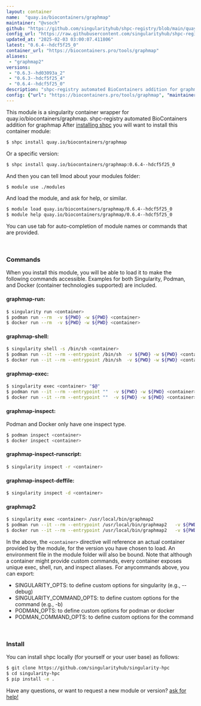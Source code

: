 ```yaml
---
layout: container
name:  "quay.io/biocontainers/graphmap"
maintainer: "@vsoch"
github: "https://github.com/singularityhub/shpc-registry/blob/main/quay.io/biocontainers/graphmap/container.yaml"
config_url: "https://raw.githubusercontent.com/singularityhub/shpc-registry/main/quay.io/biocontainers/graphmap/container.yaml"
updated_at: "2025-02-03 03:00:07.411806"
latest: "0.6.4--hdcf5f25_0"
container_url: "https://biocontainers.pro/tools/graphmap"
aliases:
 - "graphmap2"
versions:
 - "0.6.3--hd03093a_2"
 - "0.6.3--hdcf5f25_4"
 - "0.6.4--hdcf5f25_0"
description: "shpc-registry automated BioContainers addition for graphmap"
config: {"url": "https://biocontainers.pro/tools/graphmap", "maintainer": "@vsoch", "description": "shpc-registry automated BioContainers addition for graphmap", "latest": {"0.6.4--hdcf5f25_0": "sha256:1ea32fa23deeb571cda4d28bc8e0f0e2a77352dff4b2efed60c13857273ef0d0"}, "tags": {"0.6.3--hd03093a_2": "sha256:bd4913f93a27e40bb2fca04497eb34518f68363d5e3863bce8674630dd179f0f", "0.6.3--hdcf5f25_4": "sha256:41b45104db696870699dc91ab22630a5337bf63f202af2ae646f98621f0c5729", "0.6.4--hdcf5f25_0": "sha256:1ea32fa23deeb571cda4d28bc8e0f0e2a77352dff4b2efed60c13857273ef0d0"}, "docker": "quay.io/biocontainers/graphmap", "aliases": {"graphmap2": "/usr/local/bin/graphmap2"}}
---
```


This module is a singularity container wrapper for quay.io/biocontainers/graphmap.
shpc-registry automated BioContainers addition for graphmap
After [installing shpc](#install) you will want to install this container module:


```bash
$ shpc install quay.io/biocontainers/graphmap
```

Or a specific version:

```bash
$ shpc install quay.io/biocontainers/graphmap:0.6.4--hdcf5f25_0
```

And then you can tell lmod about your modules folder:

```bash
$ module use ./modules
```

And load the module, and ask for help, or similar.

```bash
$ module load quay.io/biocontainers/graphmap/0.6.4--hdcf5f25_0
$ module help quay.io/biocontainers/graphmap/0.6.4--hdcf5f25_0
```

You can use tab for auto-completion of module names or commands that are provided.

<br>

### Commands

When you install this module, you will be able to load it to make the following commands accessible.
Examples for both Singularity, Podman, and Docker (container technologies supported) are included.

#### graphmap-run:

```bash
$ singularity run <container>
$ podman run --rm  -v ${PWD} -w ${PWD} <container>
$ docker run --rm  -v ${PWD} -w ${PWD} <container>
```

#### graphmap-shell:

```bash
$ singularity shell -s /bin/sh <container>
$ podman run --it --rm --entrypoint /bin/sh  -v ${PWD} -w ${PWD} <container>
$ docker run --it --rm --entrypoint /bin/sh  -v ${PWD} -w ${PWD} <container>
```

#### graphmap-exec:

```bash
$ singularity exec <container> "$@"
$ podman run --it --rm --entrypoint ""  -v ${PWD} -w ${PWD} <container> "$@"
$ docker run --it --rm --entrypoint ""  -v ${PWD} -w ${PWD} <container> "$@"
```

#### graphmap-inspect:

Podman and Docker only have one inspect type.

```bash
$ podman inspect <container>
$ docker inspect <container>
```

#### graphmap-inspect-runscript:

```bash
$ singularity inspect -r <container>
```

#### graphmap-inspect-deffile:

```bash
$ singularity inspect -d <container>
```


#### graphmap2

```bash
$ singularity exec <container> /usr/local/bin/graphmap2
$ podman run --it --rm --entrypoint /usr/local/bin/graphmap2   -v ${PWD} -w ${PWD} <container> -c " $@"
$ docker run --it --rm --entrypoint /usr/local/bin/graphmap2   -v ${PWD} -w ${PWD} <container> -c " $@"
```



In the above, the `<container>` directive will reference an actual container provided
by the module, for the version you have chosen to load. An environment file in the
module folder will also be bound. Note that although a container
might provide custom commands, every container exposes unique exec, shell, run, and
inspect aliases. For anycommands above, you can export:

 - SINGULARITY_OPTS: to define custom options for singularity (e.g., --debug)
 - SINGULARITY_COMMAND_OPTS: to define custom options for the command (e.g., -b)
 - PODMAN_OPTS: to define custom options for podman or docker
 - PODMAN_COMMAND_OPTS: to define custom options for the command

<br>

### Install

You can install shpc locally (for yourself or your user base) as follows:

```bash
$ git clone https://github.com/singularityhub/singularity-hpc
$ cd singularity-hpc
$ pip install -e .
```

Have any questions, or want to request a new module or version? [ask for help!](https://github.com/singularityhub/singularity-hpc/issues)
